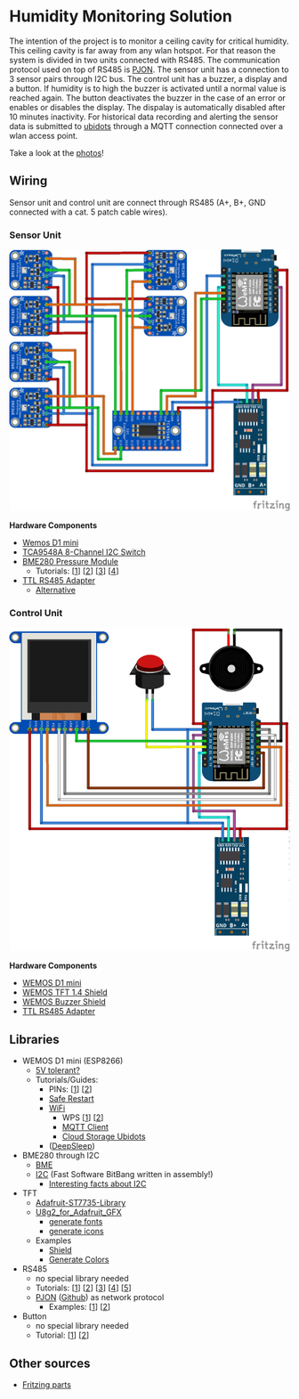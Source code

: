 # Humidity Monitoring Solution

The intention of the project is to monitor a ceiling cavity for critical humidity. This ceiling cavity is far away from any wlan hotspot. For that reason the system is divided in two units connected with RS485. The communication protocol used on top of RS485 is [PJON](https://www.pjon.org/). The sensor unit has a connection to 3 sensor pairs through I2C bus. The control unit has a buzzer, a display and a button. If humidity is to high the buzzer is activated until a normal value is reached again. The button deactivates the buzzer in the case of an error or enables or disables the display. The dispalay is automatically disabled after 10 minutes inactivity. For historical data recording and alerting the sensor data is submitted to [ubidots](https://ubidots.com/) through a MQTT connection connected over a wlan access point.

Take a look at the [photos](photos/)!

## Wiring

Sensor unit and control unit are connect through RS485 (A+, B+, GND connected with a cat. 5 patch cable wires).

### Sensor Unit

![Sensor Unit](sensor_unit.png)

__Hardware Components__
* [Wemos D1 mini](https://www.wemos.cc/en/latest/d1/d1_mini.html)
* [TCA9548A 8-Channel I2C Switch](http://www.ti.com/lit/ds/symlink/tca9548a.pdf)
* [BME280 Pressure Module](https://startingelectronics.org/pinout/GY-BMP280-pressure-sensor-module/) 
  * Tutorials: [[1](https://startingelectronics.org/tutorials/arduino/modules/pressure-sensor/)] [[2](https://randomnerdtutorials.com/esp8266-bme280-arduino-ide/)] [[3](https://www.bluedot.space/tutorials/connect-two-bme280-on-i2c-bus/)] [[4](http://cactus.io/hookups/sensors/barometric/bme280/hookup-arduino-to-multiple-bme280-barometric-pressure-sensors)]
* [TTL RS485 Adapter](https://www.makershop.de/module/kommunikation-module/ttl-rs485-adapter/)
  * [Alternative](https://www.welectron.com/Waveshare-4777-RS485-Board-33V)

### Control Unit

![Control Unit](control_unit.png)

__Hardware Components__
* [WEMOS D1 mini](https://www.wemos.cc/en/latest/d1/d1_mini.html)
* [WEMOS TFT 1.4 Shield](https://www.wemos.cc/en/latest/d1_mini_shiled/tft_1_4.html)
* [WEMOS Buzzer Shield](https://www.wemos.cc/en/latest/d1_mini_shiled/buzzer.html)
* [TTL RS485 Adapter](https://www.makershop.de/module/kommunikation-module/ttl-rs485-adapter/)

## Libraries
* WEMOS D1 mini (ESP8266)
  * [5V tolerant?](https://www.ba0sh1.com/blog/2016/08/03/is-esp8266-io-really-5v-tolerant/)
  * Tutorials/Guides:
    * PINs: [[1](https://randomnerdtutorials.com/esp8266-pinout-reference-gpios/)] [[2](http://esp8266-server.de/wemos.html#Pinbelegung)]
    * [Safe Restart](https://github.com/esp8266/Arduino/issues/1722)
    * [WiFi](https://arduino-esp8266.readthedocs.io/en/latest/esp8266wifi/readme.html)
        * WPS [[1](https://www.az-delivery.de/blogs/azdelivery-blog-fur-arduino-und-raspberry-pi/wps-mit-dem-esp8266)] [[2](https://gist.github.com/copa2/fcc718c6549721c210d614a325271389)]
        * [MQTT Client](https://github.com/knolleary/pubsubclient)
        * [Cloud Storage Ubidots](https://ubidots.com/docs/hw/#mqtt)
    * ([DeepSleep](https://randomnerdtutorials.com/esp8266-deep-sleep-with-arduino-ide/))
* BME280 through I2C
    * [BME](https://github.com/finitespace/BME280)
    * [I2C](https://github.com/pasko-zh/brzo_i2c) (Fast Software BitBang written in assembly!)
        * [Interesting facts about I2C](https://www.i2c-bus.org/i2c-primer/analysing-obscure-problems/blocked-bus/)
* TFT
  * [Adafruit-ST7735-Library](https://github.com/adafruit/Adafruit-ST7735-Library/)
  * [U8g2_for_Adafruit_GFX](https://github.com/olikraus/U8g2_for_Adafruit_GFX)
    * [generate fonts](https://github.com/olikraus/u8g2/blob/master/doc/faq.txt#L179)
    * [generate icons](https://github.com/olikraus/u8g2/blob/master/tools/font/png2bdf/test/do_iconic.sh)
  * Examples
    * [Shield](https://github.com/wemos/D1_mini_Examples/tree/master/examples/04.Shields/TFT_1.4_Shield)
    * [Generate Colors](http://www.barth-dev.de/online/rgb565-color-picker/)
* RS485
  * no special library needed
  * Tutorials: [[1](https://maker.pro/arduino/tutorial/creating-long-distance-serial-communication-using-an-arduino-and-an-rs-485-module)] [[2](https://create.arduino.cc/projecthub/philippedc/arduino-esp8266-rs485-modbus-anemometer-45f1d8)] [[3](https://www.hackster.io/philippedc/arduino-esp8266-rs485-modbus-anemometer-45f1d8)] [[4](https://microcontrollerelectronics.com/sn75176-rs485-communications-between-two-arduinos/)] [[5](https://arduinoinfo.mywikis.net/wiki/SoftwareSerialRS485Example)]
  * [PJON](https://www.pjon.org) ([Github](https://github.com/gioblu/PJON)) as network protocol
    * Examples: [[1](https://github.com/gioblu/PJON/tree/master/src/strategies/ThroughSerialAsync)] [[2](https://www.pjon.org/data-reception.php)]
* Button
    * no special library needed
    * Tutorial: [[1](https://hikro.de/arduino-taster-als-schalter-programmieren)] [[2](https://www.arduino.cc/reference/en/language/functions/external-interrupts/attachinterrupt/)]

## Other sources
* [Fritzing parts](https://github.com/Warlib1975/Fritzing-parts)